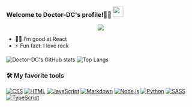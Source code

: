 
<h3>
  Welcome to Doctor-DC's profile!👋🤔
  <img src="https://media.giphy.com/media/hvRJCLFzcasrR4ia7z/giphy.gif" width="28">
</h3>



<p align="center">
  <a href="https://github.com/Doctor-DC"><img src="https://readme-typing-svg.herokuapp.com?color=2196F3&lines=Always+learning+new+things;4+years+of+coding+experience"></a>
</p>

  - 🧑‍💻 I’m good at React
  - ⚡ Fun fact: I love rock

![Doctor-DC's GitHub stats](https://github-readme-stats.vercel.app/api?username=Doctor-DC&count_private=true&show_icons=true&theme=tokyonight)
![Top Langs](https://github-readme-stats.vercel.app/api/top-langs/?username=Doctor-DC&count_private=true&show_icons=true&theme=tokyonight&layout=compact)


<h3>
  🛠️ My favorite tools
</h3>
<p lign="center">
    <a href="https://github.com/Doctor-DC"><img alt="CSS" src="https://img.shields.io/badge/CSS-1572B6.svg?logo=css3&logoColor=white"></a>
    <a href="https://github.com/Doctor-DC"><img alt="HTML" src="https://img.shields.io/badge/HTML-E34F26.svg?logo=html5&logoColor=white"></a>
    <a href="https://github.com/Doctor-DC"><img alt="JavaScript" src="https://img.shields.io/badge/JavaScript-F7DF1E.svg?logo=javascript&logoColor=black"></a>
    <a href="https://github.com/Doctor-DC"><img alt="Markdown" src="https://img.shields.io/badge/Markdown-000000.svg?logo=markdown&logoColor=white"></a>
    <a href="https://github.com/Doctor-DC"><img alt="Node.js" src="https://img.shields.io/badge/Node.js-43853D.svg?logo=node.js&logoColor=white"></a>
    <a href="https://github.com/Doctor-DC"><img alt="Python" src="https://img.shields.io/badge/Python-14354C.svg?logo=python&logoColor=white"></a>
    <a href="https://github.com/Doctor-DC"><img alt="SASS" src="https://img.shields.io/badge/Sass-hotpink.svg?logo=SASS&logoColor=white"></a>
    <a href="https://github.com/Doctor-DC"><img alt="TypeScript" src="https://img.shields.io/badge/TypeScript-007ACC.svg?logo=typescript&logoColor=white"></a>
</p>

